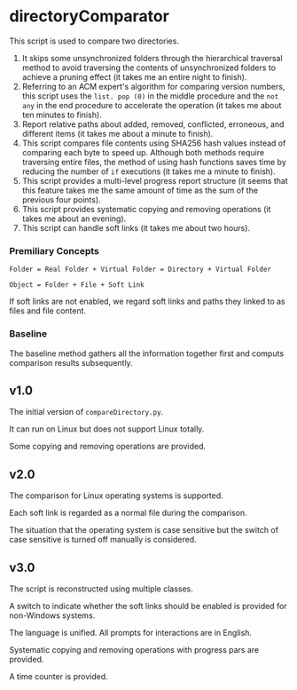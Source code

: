 # directoryComparator

This script is used to compare two directories. 

1) It skips some unsynchronized folders through the hierarchical traversal method to avoid traversing the contents of unsynchronized folders to achieve a pruning effect (it takes me an entire night to finish).    
2) Referring to an ACM expert's algorithm for comparing version numbers, this script uses the ``list. pop (0)`` in the middle procedure and the ``not any`` in the end procedure to accelerate the operation (it takes me about ten minutes to finish). 
3) Report relative paths about added, removed, conflicted, erroneous, and different items (it takes me about a minute to finish). 
4) This script compares file contents using SHA256 hash values instead of comparing each byte to speed up. Although both methods require traversing entire files, the method of using hash functions saves time by reducing the number of ``if`` executions (it takes me a minute to finish). 
5) This script provides a multi-level progress report structure (it seems that this feature takes me the same amount of time as the sum of the previous four points).
6) This script provides systematic copying and removing operations (it takes me about an evening).
7) This script can handle soft links (it takes me about two hours). 

### Premiliary Concepts

``Folder = Real Folder + Virtual Folder = Directory + Virtual Folder``

``Object = Folder + File + Soft Link``

If soft links are not enabled, we regard soft links and paths they linked to as files and file content. 

### Baseline

The baseline method gathers all the information together first and computs comparison results subsequently. 

## v1.0

The initial version of ``compareDirectory.py``. 

It can run on Linux but does not support Linux totally. 

Some copying and removing operations are provided. 

## v2.0

The comparison for Linux operating systems is supported. 

Each soft link is regarded as a normal file during the comparison. 

The situation that the operating system is case sensitive but the switch of case sensitive is turned off manually is considered. 

## v3.0

The script is reconstructed using multiple classes. 

A switch to indicate whether the soft links should be enabled is provided for non-Windows systems. 

The language is unified. All prompts for interactions are in English. 

Systematic copying and removing operations with progress pars are provided. 

A time counter is provided. 
